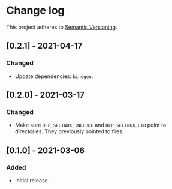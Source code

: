# Change log

This project adheres to [Semantic Versioning](https://semver.org/spec/v2.0.0.html).

## [0.2.1] - 2021-04-17

### Changed

- Update dependencies: `bindgen`.

## [0.2.0] - 2021-03-17

### Changed

- Make sure `DEP_SELINUX_INCLUDE` and `DEP_SELINUX_LIB` point to directories.
  They previously pointed to files.

## [0.1.0] - 2021-03-06

### Added

- Initial release.
